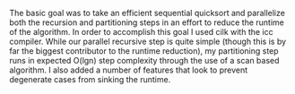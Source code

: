The basic goal was to take an efficient sequential quicksort and parallelize both the recursion and partitioning steps in an effort to reduce the runtime of the algorithm. In order to accomplish this goal I used cilk with the icc compiler. While our parallel recursive step is quite simple (though this is by far the biggest contributor to the runtime reduction), my partitioning step runs in expected O(lgn) step complexity through the use of a scan based algorithm. I also added a number of features that look to prevent degenerate cases from sinking the runtime.
